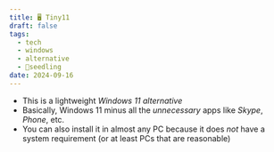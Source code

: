```yaml
---
title: 🖥️ Tiny11
draft: false
tags:
  - tech
  - windows
  - alternative
  - 🌱seedling
date: 2024-09-16
---
```

- This is a lightweight *Windows 11 alternative*
- Basically, Windows 11 minus all the *unnecessary* apps like *Skype*, *Phone*, etc.
- You can also install it in almost any PC because it does *not* have a system requirement (or at least PCs that are reasonable)